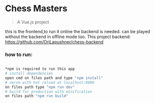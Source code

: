 # Chess Masters

> A Vue.js project

this is the frontend,to run it online the backend is needed.
can be played without the backend in offline mode too.
This project backend:
https://github.com/OriLapushner/chess-backend


### how to run:

``` bash

*npm is required to run this app
# install dependencies
open cmd on files path and type "npm install"
# serve with hot reload at localhost:8080
on files path type "npm run dev"
# build for production with minification
on files path "npm run build"


```